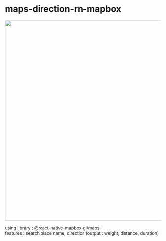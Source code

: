 # maps-direction-rn-mapbox

<img src="https://user-images.githubusercontent.com/49223890/123359058-c57c4b00-d596-11eb-88ec-ec8b55393196.png" width="650px" />

using library : @react-native-mapbox-gl/maps
<br />
features : search place name, direction (output : weight, distance, duration)
